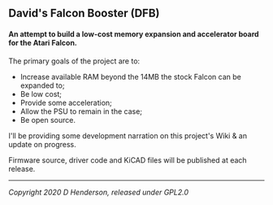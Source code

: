 ## David's Falcon Booster (DFB)

#### An attempt to build a low-cost memory expansion and accelerator board for the Atari Falcon.

The primary goals of the project are to:

* Increase available RAM beyond the 14MB the stock Falcon can be expanded to;
* Be low cost;
* Provide some acceleration;
* Allow the PSU to remain in the case;
* Be open source.

I'll be providing some development narration on this project's Wiki & an update on progress.

Firmware source, driver code and KiCAD files will be published at each release.

---

*Copyright 2020 D Henderson, released under GPL2.0*
